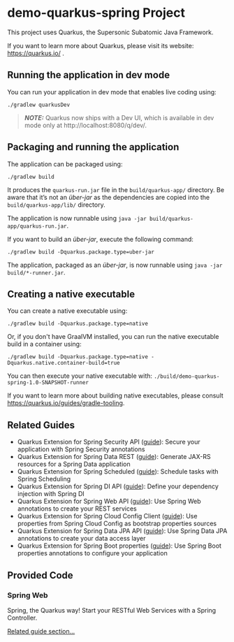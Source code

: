 # demo-quarkus-spring Project

This project uses Quarkus, the Supersonic Subatomic Java Framework.

If you want to learn more about Quarkus, please visit its website: https://quarkus.io/ .

## Running the application in dev mode

You can run your application in dev mode that enables live coding using:

```shell script
./gradlew quarkusDev
```

> **_NOTE:_**  Quarkus now ships with a Dev UI, which is available in dev mode only at http://localhost:8080/q/dev/.

## Packaging and running the application

The application can be packaged using:

```shell script
./gradlew build
```

It produces the `quarkus-run.jar` file in the `build/quarkus-app/` directory. Be aware that it’s not an _über-jar_ as
the dependencies are copied into the `build/quarkus-app/lib/` directory.

The application is now runnable using `java -jar build/quarkus-app/quarkus-run.jar`.

If you want to build an _über-jar_, execute the following command:

```shell script
./gradlew build -Dquarkus.package.type=uber-jar
```

The application, packaged as an _über-jar_, is now runnable using `java -jar build/*-runner.jar`.

## Creating a native executable

You can create a native executable using:

```shell script
./gradlew build -Dquarkus.package.type=native
```

Or, if you don't have GraalVM installed, you can run the native executable build in a container using:

```shell script
./gradlew build -Dquarkus.package.type=native -Dquarkus.native.container-build=true
```

You can then execute your native executable with: `./build/demo-quarkus-spring-1.0-SNAPSHOT-runner`

If you want to learn more about building native executables, please consult https://quarkus.io/guides/gradle-tooling.

## Related Guides

- Quarkus Extension for Spring Security API ([guide](https://quarkus.io/guides/spring-security)): Secure your
  application with Spring Security annotations
- Quarkus Extension for Spring Data REST ([guide](https://quarkus.io/guides/spring-data-rest)): Generate JAX-RS
  resources for a Spring Data application
- Quarkus Extension for Spring Scheduled ([guide](https://quarkus.io/guides/spring-scheduled)): Schedule tasks with
  Spring Scheduling
- Quarkus Extension for Spring DI API ([guide](https://quarkus.io/guides/spring-di)): Define your dependency injection
  with Spring DI
- Quarkus Extension for Spring Web API ([guide](https://quarkus.io/guides/spring-web)): Use Spring Web annotations to
  create your REST services
- Quarkus Extension for Spring Cloud Config Client ([guide](https://quarkus.io/guides/spring-cloud-config-client)): Use
  properties from Spring Cloud Config as bootstrap properties sources
- Quarkus Extension for Spring Data JPA API ([guide](https://quarkus.io/guides/spring-data-jpa)): Use Spring Data JPA
  annotations to create your data access layer
- Quarkus Extension for Spring Boot properties ([guide](https://quarkus.io/guides/spring-boot-properties)): Use Spring
  Boot properties annotations to configure your application

## Provided Code

### Spring Web

Spring, the Quarkus way! Start your RESTful Web Services with a Spring Controller.

[Related guide section...](https://quarkus.io/guides/spring-web#greetingcontroller)
